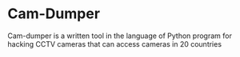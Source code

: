 # Cam-Dumper
Cam-dumper is a written tool in the language of Python program for hacking CCTV cameras that can access cameras in 20 countries

